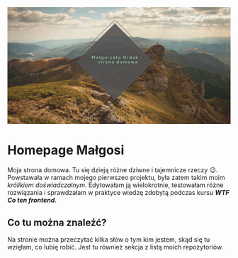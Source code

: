 ![cover](./github/repo-zdj.png)

# Homepage Małgosi

Moja strona domowa. Tu się dzieją różne dziwne i tajemnicze rzeczy 😉. Powstawała w ramach mojego pierwszeo projektu, była zatem takim moim *królikiem doświadczalnym*. Edytowałam ją wielokrotnie, testowałam różne rozwiązania i sprawdzałam w praktyce wiedzę zdobytą podczas kursu ***WTF Co ten frontend***.   

## Co tu można znaleźć?

Na stronie można przeczytać kilka słów o tym kim jestem, skąd się tu wzięłam, co lubię robić. Jest tu również sekcja z listą moich repozytoriów.




